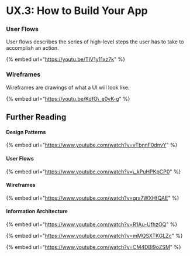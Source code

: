 # UX.3: How to Build Your App

### User Flows

User flows describes the series of high-level steps the user has to take to accomplish an action.

{% embed url="https://youtu.be/TIV1y11xz7k" %}

### Wireframes

Wireframes are drawings of what a UI will look like.

{% embed url="https://youtu.be/KdfO\_e0yK-g" %}

## Further Reading 

#### Design Patterns

{% embed url="https://www.youtube.com/watch?v=vTbnnF0dnvY" %}

#### User Flows

{% embed url="https://www.youtube.com/watch?v=\_kPuHPKpCP0" %}

#### Wireframes

{% embed url="https://www.youtube.com/watch?v=grs7WXHfQAE" %}

#### Information Architecture

{% embed url="https://www.youtube.com/watch?v=R1Au-UfhzOQ" %}

{% embed url="https://www.youtube.com/watch?v=mMQSXTKGLZc" %}

{% embed url="https://www.youtube.com/watch?v=CM4DBl9oZSM" %}



#### 



